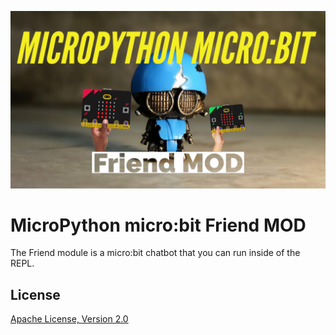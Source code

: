 ![image](https://github.com/mytechnotalent/MicroPython-micro-bit_Friend_MOD/blob/main/MicroPython-micro-bit%20Friend%20MOD.png?raw=true)

# MicroPython micro:bit Friend MOD
The Friend module is a micro:bit chatbot that you can run inside of the REPL.

## License
[Apache License, Version 2.0](https://www.apache.org/licenses/LICENSE-2.0)
